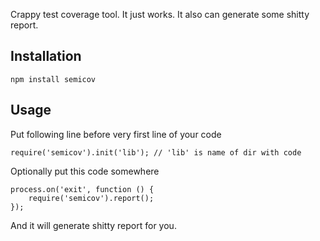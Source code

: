 Crappy test coverage tool. It just works. It also can generate some shitty report.

## Installation

    npm install semicov

## Usage

Put following line before very first line of your code

    require('semicov').init('lib'); // 'lib' is name of dir with code

Optionally put this code somewhere

    process.on('exit', function () {
        require('semicov').report();
    });

And it will generate shitty report for you.

